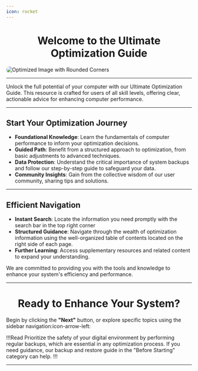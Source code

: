 ```yaml
---
icon: rocket                       
---
```


# <h1 align="center">Welcome to the Ultimate Optimization Guide</h1>

<img src="https://i.vgy.me/tciRPU.png" style="border-radius: 25px;" alt="Optimized Image with Rounded Corners">

---

Unlock the full potential of your computer with our Ultimate Optimization Guide. This resource is crafted for users of all skill levels, offering clear, actionable advice for enhancing computer performance.

---

## Start Your Optimization Journey

- **Foundational Knowledge**: Learn the fundamentals of computer performance to inform your optimization decisions.
- **Guided Path**: Benefit from a structured approach to optimization, from basic adjustments to advanced techniques.
- **Data Protection**: Understand the critical importance of system backups and follow our step-by-step guide to safeguard your data.
- **Community Insights**: Gain from the collective wisdom of our user community, sharing tips and solutions.

---

## Efficient Navigation

- **Instant Search**: Locate the information you need promptly with the search bar in the top right corner
- **Structured Guidance**: Navigate through the wealth of optimization information using the well-organized table of contents located on the right side of each page.
- **Further Learning**: Access supplementary resources and related content to expand your understanding.

We are committed to providing you with the tools and knowledge to enhance your system's efficiency and performance.

---

<h1 align="center">Ready to Enhance Your System?</h1>

Begin by clicking the **"Next"** button, or explore specific topics using the sidebar navigation:icon-arrow-left:

!!!Read
Prioritize the safety of your digital environment by performing regular backups, which are essential in any optimization process. If you need guidance, our backup and restore guide in the "Before Starting" category can help.
!!!

---